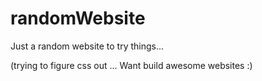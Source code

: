 # randomWebsite

Just a random website to try things...

(trying to figure css out ...
Want build awesome websites :)
